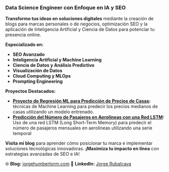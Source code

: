 ### Data Science Engineer con Enfoque en IA y SEO

**Transformo tus ideas en soluciones digitales** mediante la creación de blogs para marcas personales o de negocios, optimización SEO y la aplicación de Inteligencia Artificial y Ciencia de Datos para potenciar tu presencia online. 

**Especializado en:**
- **SEO Avanzado**
- **Inteligencia Artificial y Machine Learning**
- **Ciencia de Datos y Análisis Predictivo**
- **Visualización de Datos**
- **Cloud Computing y MLOps**
- **Prompting Engineering**

**Proyectos Destacados:**
- **[Proyecto de Regresión ML para Predicción de Precios de Casas](https://github.com/GeorgeHumbert/Regresion-ML-tradicional):** técnicas de Machine Learning para predecir los precios medianos de casas utilizando un modelo entrenado.
- **[Predicción del Número de Pasajeros en Aerolíneas con una Red LSTM](https://github.com/GeorgeHumbert/Regresion-DL-tradicional):** Uso de una red LSTM (Long Short-Term Memory) para predecir el número de pasajeros mensuales en aerolíneas utilizando una serie temporal

**Visita mi blog** para aprender cómo posicionar tu marca e implementar soluciones tecnológicas innovadoras. **¡Maximiza tu impacto en línea** con estrategias avanzadas de SEO e IA!

 🌐 **Blog:** [jorgehumbertorm.com]([https://tublog.com](https://jorgehumbertorm.com/))   
🔗 **LinkedIn:** [Jorge Rubalcava]([https://linkedin.com/in/tuusuario](https://www.linkedin.com/in/jorge-humberto-rubalcava-moreno-977a3b1bb/?originalSubdomain=mx))
